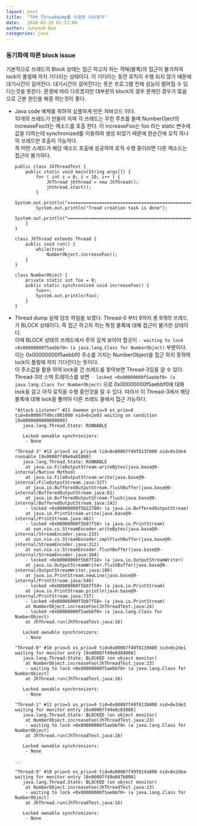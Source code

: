 ```yaml
---
layout: post
title:  "자바 Threaddump를 이용한 이슈분석"
date:   2020-02-20 01:22:00
author: Juhyeok Bae
categories: java
---
```


### 동기화에 따른 block issue
기본적으로 쓰레드의 Block 상태는 접근 하고자 하는 객체(블록)의 접근이 불가하여 lock이 풀릴때 까지 기다리는 상태이다. 이 기다리는 동안 로직이 수행 되지 않기 때문에 대기시간이 길어진다. 대기시간이 길어진다는 뜻은 프로그램 전체 성능이 떨어질 수 있다는것을 뜻한다. 환경에 따라 다르겠지만 대부분의 block의 경우 문제인 경우가 많음으로 근본 원인을 해결 하는것이 좋다.

- Java code
  예제를 위하여 심플하게 만든 자바코드 이다.  
  10개의 쓰레드가 만들어 지며 각 쓰레드는 무한 루프를 돌며 NumberOject의 increaseFoo라는 메소드를 호출 한다. 이 increaseFoo는 foo 라는 static 변수에 값을 더하는데 synchronized를 이용하여 생성 되었기 때문에 한순간에 오직 하나의 쓰레드만 호출이 가능하다.  
  즉 어떤 스레드가 해당 메소드 호출에 성공하여 로직 수행 중이라면 다른 메소드는 접근이 불가하다.
  ```
  public class JhThreadTest {
      public static void main(String args[]) {
          for ( int i = 0; i < 10; i++ ) {
              JhThread jhthread = new JhThread();
              jhthread.start();
          }
          System.out.println("=================================================================");
          System.out.println("Tread creation task is done");
          System.out.println("=================================================================");
      }
  }

  class JhThread extends Thread {
      public void run() {
          while(true)
              NumberObject.increaseFoo();
      }
  }

  class NumberObject {
      private static int foo = 0;
      public static synchronized void increaseFoo() {
          foo++;
          System.out.println(foo);
      }
  }
  ```
- Thread dump
  실제 덤프 파일을 보겠다. Thread-0 부터 9까지 총 9개의 쓰레드가 BLOCK 상태이다. 즉 접근 하고자 하는 특정 블록에 대해 접근이 불가한 상태이다.  
  이때 BLOCK 상태의 쓰레드에서 주의 깊게 보아야 할곳이 `- waiting to lock <0x00000000f5aebbf0> (a java.lang.Class for NumberObject)` 부분이다.  
  이는 0x00000000f5aebbf0 주소를 가지는 NumberObject을 접근 하지 못하여 lock이 풀릴때 까지 기다린다는 뜻이다.  
  이 주소값을 활용 하여 lock을 건 쓰레드를 찾아보면 Thread-3임을 알 수 있다. Thread-3의 스택 트레이스를 보면 `- locked <0x00000000f5aebbf0> (a java.lang.Class for NumberObject)` 으로 0x00000000f5aebbf0에 대해 lock을 걸고 아직 로직을 수행 중인것을 알 수 있다. 따라서 이 Thread-3에서 해당 블록에 대해 lock을 풀어야 다른 쓰레드 들에서 접근 가능하다.  

  ```
  "Attach Listener" #21 daemon prio=9 os_prio=0 tid=0x00007f49cc001000 nid=0x2e03 waiting on condition [0x0000000000000000]
     java.lang.Thread.State: RUNNABLE

     Locked ownable synchronizers:
      - None

  "Thread-3" #13 prio=5 os_prio=0 tid=0x00007f49f813f800 nid=0x2de4 runnable [0x00007f49e0a81000]
     java.lang.Thread.State: RUNNABLE
      at java.io.FileOutputStream.writeBytes(java.base@9-internal/Native Method)
      at java.io.FileOutputStream.write(java.base@9-internal/FileOutputStream.java:327)
      at java.io.BufferedOutputStream.flushBuffer(java.base@9-internal/BufferedOutputStream.java:81)
      at java.io.BufferedOutputStream.flush(java.base@9-internal/BufferedOutputStream.java:142)
      - locked <0x00000000f5b22788> (a java.io.BufferedOutputStream)
      at java.io.PrintStream.write(java.base@9-internal/PrintStream.java:482)
      - locked <0x00000000f5b07f58> (a java.io.PrintStream)
      at sun.nio.cs.StreamEncoder.writeBytes(java.base@9-internal/StreamEncoder.java:233)
      at sun.nio.cs.StreamEncoder.implFlushBuffer(java.base@9-internal/StreamEncoder.java:312)
      at sun.nio.cs.StreamEncoder.flushBuffer(java.base@9-internal/StreamEncoder.java:104)
      - locked <0x00000000f5b07f18> (a java.io.OutputStreamWriter)
      at java.io.OutputStreamWriter.flushBuffer(java.base@9-internal/OutputStreamWriter.java:186)
      at java.io.PrintStream.newLine(java.base@9-internal/PrintStream.java:546)
      - locked <0x00000000f5b07f58> (a java.io.PrintStream)
      at java.io.PrintStream.println(java.base@9-internal/PrintStream.java:737)
      - locked <0x00000000f5b07f58> (a java.io.PrintStream)
      at NumberObject.increaseFoo(JhThreadTest.java:24)
      - locked <0x00000000f5aebbf0> (a java.lang.Class for NumberObject)
      at JhThread.run(JhThreadTest.java:16)

     Locked ownable synchronizers:
      - None

  "Thread-0" #10 prio=5 os_prio=0 tid=0x00007f49f8139800 nid=0x2de1 waiting for monitor entry [0x00007f49e0d84000]
     java.lang.Thread.State: BLOCKED (on object monitor)
      at NumberObject.increaseFoo(JhThreadTest.java:23)
      - waiting to lock <0x00000000f5aebbf0> (a java.lang.Class for NumberObject)
      at JhThread.run(JhThreadTest.java:16)

     Locked ownable synchronizers:
      - None

  "Thread-1" #11 prio=5 os_prio=0 tid=0x00007f49f813b800 nid=0x2de2 waiting for monitor entry [0x00007f49e0c83000]
     java.lang.Thread.State: BLOCKED (on object monitor)
      at NumberObject.increaseFoo(JhThreadTest.java:23)
      - waiting to lock <0x00000000f5aebbf0> (a java.lang.Class for NumberObject)
      at JhThread.run(JhThreadTest.java:16)

     Locked ownable synchronizers:
      - None

  ...

  "Thread-9" #19 prio=5 os_prio=0 tid=0x00007f49f814a800 nid=0x2dea waiting for monitor entry [0x00007f49e047b000]
     java.lang.Thread.State: BLOCKED (on object monitor)
      at NumberObject.increaseFoo(JhThreadTest.java:23)
      - waiting to lock <0x00000000f5aebbf0> (a java.lang.Class for NumberObject)
      at JhThread.run(JhThreadTest.java:16)

     Locked ownable synchronizers:
      - None
  ```
